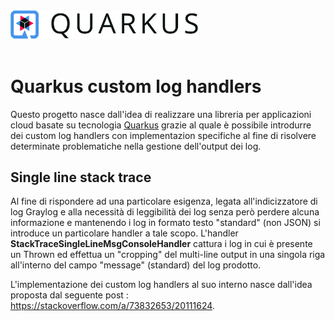 <img src="src/docs/quarkus.png" width="300">
<br/><br/>

# Quarkus custom log handlers 

Questo progetto nasce dall'idea di realizzare una libreria per applicazioni cloud basate su tecnologia [Quarkus](https://quarkus.io/) grazie al quale è possibile introdurre dei custom log handlers con implementazion specifiche al fine di risolvere determinate problematiche nella gestione dell'output dei log.

## Single line stack trace

Al fine di rispondere ad una particolare esigenza, legata all'indicizzatore di log Graylog e alla necessità di leggibilità dei log senza però perdere alcuna informazione e mantenendo i log in formato testo "standard" (non JSON) si introduce un particolare handler a tale scopo.
L'handler **StackTraceSingleLineMsgConsoleHandler** cattura i log in cui è presente un Thrown ed effettua un "cropping" del multi-line output in una singola riga all'interno del campo "message" (standard) del log prodotto.


L'implementazione dei custom log handlers al suo interno nasce dall'idea proposta dal seguente post : https://stackoverflow.com/a/73832653/20111624.

